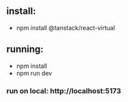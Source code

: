 ## install:
- npm install @tanstack/react-virtual

## running:
- npm install
- npm run dev

### run on local: http://localhost:5173
